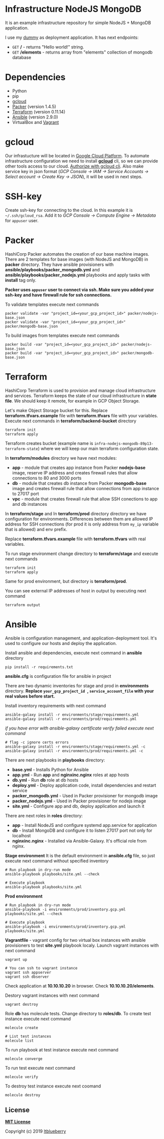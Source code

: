 # Infrastructure NodeJS MongoDB

It is an example infrastructure repository for simple NodeJS + MongoDB application.

I use my [dummy](https://github.com/ltblueberry/dummy-node-mongo) as deployment application.
It has next endpoints:
* `GET` **/** - returns "Hello world!" string.
* `GET` **/elements** - returns array from "elements" collection of mongodb database

# Dependencies
* Python
* pip
* [gcloud](https://cloud.google.com/sdk/gcloud/)
* [Packer](https://www.packer.io) (version 1.4.5)
* [Terraform](https://www.terraform.io) (version 0.11.14)
* [Ansible](https://www.ansible.com) (version 2.9.0)
* VirtualBox and [Vagrant](https://www.vagrantup.com)

# gcloud
Our infrastucture will be located in [Google Cloud Platform](https://cloud.google.com). To automate infrastructure configuration we need to install [**gcloud**](https://cloud.google.com/sdk/docs/downloads-versioned-archives) cli, so we can provide other tools access to our cloud. [Authorize with gcloud cli](https://cloud.google.com/sdk/gcloud/reference/auth/). Also make service key in json format (*GCP Console -> IAM -> Service Accounts -> Select account -> Create Key -> JSON*), it will be used in next steps.

# SSH-key
Create ssh-key for connecting to the cloud. In this example it is `~/.ssh/gcloud_rsa`. Add it to *GCP Console -> Compute Engine -> Metadata* for `appuser` user.

# Packer
HashiCorp Packer automates the creation of our base machine images. There are 2 templates for base images (with NodeJS and MongoDB) in **packer** directory. 
They have ansible provisioners with **ansible/playbooks/packer_mongodb.yml** and **ansible/playbooks/packer_nodejs.yml** playbooks and apply tasks with **install** tag only.

**Packer uses `appuser` user to connect via ssh. Make sure you added your ssh-key and have firewall rule for ssh connections.**

To validate templates execute next commands
```
packer validate -var "project_id=<your_gcp_project_id>" packer/nodejs-base.json
packer validate -var "project_id=<your_gcp_project_id>" packer/mongodb-base.json
```
To build images from templates execute next commands
```
packer build -var "project_id=<your_gcp_project_id>" packer/nodejs-base.json
packer build -var "project_id=<your_gcp_project_id>" packer/mongodb-base.json
```

# Terraform
HashiCorp Terraform is used to provision and manage cloud infrastructure and services. Terraform keeps the state of our cloud infrastructure in **state file**. We should keep it remote, for example in GCP Object Storage.

Let's make Object Storage bucket for this.
Replace **terraform.tfvars.example** file with **terraform.tfvars** file with your variables. Execute next commands in **terraform/backend-bucket** directory
```
terraform init
terraform apply
```
Terraform creates bucket (example name is `infra-nodejs-mongodb-89p13-terraform-state`) where we will keep our main terraform configuration state.

In **terraform/modules** directory we have next modules:
* **app** - module that creates app instance from Packer **nodejs-base** image, reserve IP address and creates firewall rules that allow connections to 80 and 3000 ports
* **db** - module that creates db instance from Packer **mongodb-base** image and creates firewall rule that allow connections from app instance to 27017 port
* **vpc** - module that creates firewall rule that allow SSH conections to app and db instances

In **terraform/stage** and In **terraform/prod** directory directory we have configuration for environments. Differences between them are allowed IP address for SSH connections (for prod it is only address from `my_ip` variable that is allowed)  and env prefix.

 Replace **terraform.tfvars.example** file with **terraform.tfvars** with real variables.
 
 To run stage environment change directory to **terraform/stage** and execute next commands
 ```
terraform init
terraform apply
 ```
Same for prod environment, but directory is **terraform/prod**.

You can see external IP addresses of host in output by executing next command
```
terraform output
```

# Ansible
Ansible is configuration management, and application-deployment tool. It's used to configure our hosts and deploy the application.

Install ansible and dependencies, execute next command in **ansible** directory
```
pip install -r requirements.txt
```

**ansible.cfg** is configuration file for ansible in project

There are two dynamic inventories for stage and prod in **environments** directory. **Replace `your_gcp_project_id `, `service_account_file` with your real values before start.**

Install inventory requirements with next command
```
ansible-galaxy install -r environments/stage/requirements.yml
ansible-galaxy install -r environments/prod/requirements.yml
```
*if you have error with ansible-galaxy certificate verify failed execute next command*
```
# flag -c ignore certs errors
ansible-galaxy install -r environments/stage/requirements.yml -c
ansible-galaxy install -r environments/prod/requirements.yml -c
```

There are next playbooks in **playbooks** directory:
* **base.yml** - Installs Python for Ansible
* **app.yml** - Run **app** and **nginxinc.nginx** roles at app hosts
* **db.yml** - Run **db** role at db hosts
* **deploy.yml** - Deploy application code, install dependencies and restart service
* **packer_mongodb.yml** - Used in Packer provisioner for mongodb image
* **packer_nodejs.yml** - Used in Packer provisioner for nodejs image
* **site.yml** - Configure app and db, deploy application and launch it

There are next roles in **roles** directory:
* **app** - Install NodeJS and configure systemd app.service for application
* **db** - Install MongoDB and configure it to listen 27017 port not only for localhost
* **nginxinc.nginx** - Installed via Ansible-Galaxy. It's official role from nginx. 

**Stage environment**
It is the default environment in **ansible.cfg** file, so just execute next command without specified inventory
```
# Run playbook in dry-run mode
ansible-playbook playbooks/site.yml --check

# Execute playbook
ansible-playbook playbooks/site.yml
```

**Prod environment**
```
# Run playbook in dry-run mode
ansible-playbook -i environments/prod/inventory.gcp.yml playbooks/site.yml --check

# Execute playbook
ansible-playbook -i environments/prod/inventory.gcp.yml playbooks/site.yml
```

**Vagrantfile** - vagrant config for two virtual box instances with ansible provisioners to test **site.yml** playbook localy.
Launch vagrant instances with next command
```
vagrant up

# You can ssh to vagrant instance
vagrant ssh appserver
vagrant ssh dbserver
```
Check application at **10.10.10.20** in browser. Check **10.10.10.20/elements**.

Destory vagrant instances with next command
```
vagrant destroy
```

Role **db** has molecule tests. Change directory to **roles/db**.
To create test instance execute next command
```
molecule create

# List test instances
molecule list
```
To run playbook at test instance execute next command
```
molecule converge
```
To run test execute next command
```
molecule verify
```
To destroy test instance execute next coomand
```
molecule destroy
```

## License

**[MIT License](LICENSE)**

Copyright (c) 2019 [ltblueberry](https://github.com/ltblueberry)